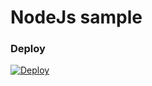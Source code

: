 
# NodeJs sample

### Deploy 
[![Deploy](https://cdn.rawgit.com/thedigitalgarage/digitalgarage-assets/master/images/favicon.png)](http://localhost:8081/api/deploy/nodejs?template=https://github.com/eddsuarez/node-dg-sample)
